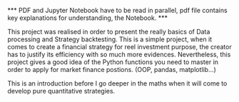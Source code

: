 *** PDF and Jupyter Notebook have to be read in parallel, pdf file contains key explanations for understanding, the Notebook. *** 

This project was realised in order to present the really basics of Data processing and Strategy backtesting. This is a simple project, when it comes to create a financial strategy for reel investment purpose, the creator has to justify its efficiency with so much more evidences. Nevertheless, this project gives a good idea of the Python functions you need to master in order to apply for market finance postions. (OOP, pandas, matplotlib...)

This is an introduction before I go deeper in the maths when it will come to develop pure quantitative strategies. 

